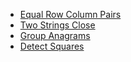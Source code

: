 * [Equal Row Column Pairs](./md/equal_row_column_pairs.md)
* [Two Strings Close](./md/two_strings_close.md)
* [Group Anagrams](./md/group_anagrams.md)
* [Detect Squares](./md/detect_squares.md)

